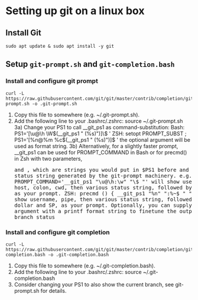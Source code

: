 # Setting up git on a linux box

## Install Git
```
sudo apt update & sudo apt install -y git
```

## Setup `git-prompt.sh` and `git-completion.bash`

### Install and configure git prompt
```
curl -L https://raw.githubusercontent.com/git/git/master/contrib/completion/git-prompt.sh -o .git-prompt.sh
```

1) Copy this file to somewhere (e.g. ~/.git-prompt.sh).
2) Add the following line to your .bashrc/.zshrc:
   source ~/.git-prompt.sh
3a) Change your PS1 to call __git_ps1 as
    command-substitution:
    Bash: PS1='[\u@\h \W$(__git_ps1 " (%s)")]\$ '
    ZSH:  setopt PROMPT_SUBST ; PS1='[%n@%m %c$(__git_ps1 " (%s)")]\$ '
    the optional argument will be used as format string.
3b) Alternatively, for a slightly faster prompt, __git_ps1 can
    be used for PROMPT_COMMAND in Bash or for precmd() in Zsh
    with two parameters, <pre> and <post>, which are strings
    you would put in $PS1 before and after the status string
    generated by the git-prompt machinery.  e.g.
    Bash: PROMPT_COMMAND='__git_ps1 "\u@\h:\w" "\\\$ "'
      will show username, at-sign, host, colon, cwd, then
      various status string, followed by dollar and SP, as
      your prompt.
    ZSH:  precmd () { __git_ps1 "%n" ":%~$ " "|%s" }
      will show username, pipe, then various status string,
      followed by colon, cwd, dollar and SP, as your prompt.
    Optionally, you can supply a third argument with a printf
    format string to finetune the output of the branch status


### Install and configure git completion
```
curl -L https://raw.githubusercontent.com/git/git/master/contrib/completion/git-completion.bash -o .git-completion.bash
```

1) Copy this file to somewhere (e.g. ~/.git-completion.bash).
2) Add the following line to your .bashrc/.zshrc:
   source ~/.git-completion.bash
3) Consider changing your PS1 to also show the current branch,
   see git-prompt.sh for details.
